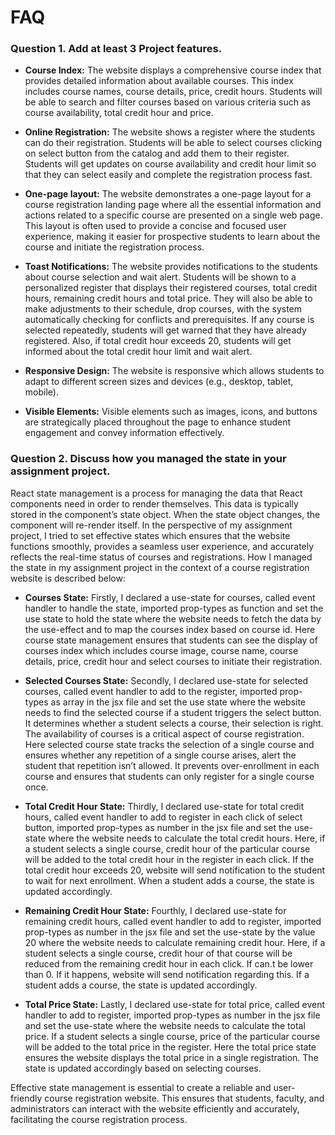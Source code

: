 # FAQ

### Question 1. Add at least 3 Project features.

- **Course Index:** The website displays a comprehensive course index that provides detailed information about available courses. This index includes course names, course details, price, credit hours. Students will be able to search and filter courses based on various criteria such as course availability, total credit hour and price.

- **Online Registration:** The website shows a register where the students can do their registration. Students will be able to select courses clicking on select button from the catalog and add them to their register. Students will get updates on course availability and credit hour limit so that they can select easily and complete the registration process fast.

- **One-page layout:** The website demonstrates a one-page layout for a course registration landing page where all the essential information and actions related to a specific course are presented on a single web page. This layout is often used to provide a concise and focused user experience, making it easier for prospective students to learn about the course and initiate the registration process.

- **Toast Notifications:** The website provides notifications to the students about course selection and wait alert. Students will be shown to a personalized register that displays their registered courses, total credit hours, remaining credit hours and total price. They will also be able to make adjustments to their schedule, drop courses, with the system automatically checking for conflicts and prerequisites. If any course is selected repeatedly, students will get warned that they have already registered. Also, if total credit hour exceeds 20, students will get informed about the total credit hour limit and wait alert.

- **Responsive Design:** The website is responsive which allows students to adapt to different screen sizes and devices (e.g., desktop, tablet, mobile).

- **Visible Elements:** Visible elements such as images, icons, and buttons are strategically placed throughout the page to enhance student engagement and convey information effectively.

### Question 2. Discuss how you managed the state in your assignment project.

React state management is a process for managing the data that React components need in order to render themselves. This data is typically stored in the component’s state object. When the state object changes, the component will re-render itself. In the perspective of my assignment project, I tried to set effective states which ensures that the website functions smoothly, provides a seamless user experience, and accurately reflects the real-time status of courses and registrations. How I managed the state in my assignment project in the context of a course registration website is described below:

- **Courses State:** Firstly, I declared a use-state for courses, called event handler to handle the state, imported prop-types as function and set the use state to hold the state where the website needs to fetch the data by the use-effect and to map the courses index based on course id. Here course state management ensures that students can see the display of courses index which includes course image, course name, course details, price, credit hour and select courses to initiate their registration.

- **Selected Courses State:** Secondly, I declared use-state for selected courses, called event handler to add to the register, imported prop-types as array in the jsx file and set the use state where the website needs to find the selected course if a student triggers the select button. It determines whether a student selects a course, their selection is right. The availability of courses is a critical aspect of course registration. Here selected course state tracks the selection of a single course and ensures whether any repetition of a single course arises, alert the student that repetition isn’t allowed. It prevents over-enrollment in each course and ensures that students can only register for a single course once.

- **Total Credit Hour State:** Thirdly, I declared use-state for total credit hours, called event handler to add to register in each click of select button, imported prop-types as number in the jsx file and set the use-state where the website needs to calculate the total credit hours.  Here, if a student selects a single course, credit hour of the particular course will be added to the total credit hour in the register in each click. If the total credit hour exceeds 20, website will send notification to the student to wait for next enrollment. When a student adds a course, the state is updated accordingly.

- **Remaining Credit Hour State:** Fourthly, I declared use-state for remaining credit hours, called event handler to add to register, imported prop-types as number in the jsx file and set the use-state by the value 20 where the website needs to calculate remaining credit hour. Here, if a student selects a single course, credit hour of that course will be reduced from the remaining credit hour in each click. If can.t be lower than 0. If it happens, website will send notification regarding this. If a student adds a course, the state is updated accordingly.

- **Total Price State:** Lastly, I declared use-state for total price, called event handler to add to register, imported prop-types as number in the jsx file and set the use-state where the website needs to calculate the total price. If a student selects a single course, price of the particular course will be added to the total price in the register. Here the total price state ensures the website displays the total price in a single registration. The state is updated accordingly based on selecting courses.

Effective state management is essential to create a reliable and user-friendly course registration website. This ensures that students, faculty, and administrators can interact with the website efficiently and accurately, facilitating the course registration process.